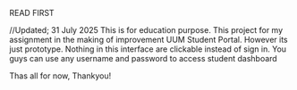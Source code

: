 READ FIRST

//Updated; 31 July 2025
This is for education purpose.
This project for my assignment in the making of improvement UUM Student Portal. However its just prototype.
Nothing in this interface are clickable instead of sign in.
You guys can use any username and password to access student dashboard

Thas all for now, Thankyou!
